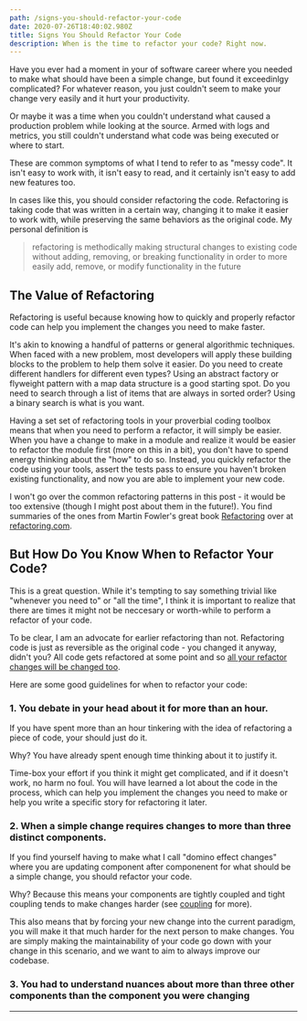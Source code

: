 ```yaml
---
path: /signs-you-should-refactor-your-code
date: 2020-07-26T18:40:02.980Z
title: Signs You Should Refactor Your Code
description: When is the time to refactor your code? Right now.
---
```

Have you ever had a moment in your of software career where you needed to make what should have been a simple change, but found it exceedinlgy complicated? For whatever reason, you just couldn't seem to make your change very easily and it hurt your productivity.

Or maybe it was a time when you couldn't understand what caused a production problem while looking at the source. Armed with logs and metrics, you still couldn't understand what code was being executed or where to start.

These are common symptoms of what I tend to refer to as "messy code". It isn't easy to work with, it isn't easy to read, and it certainly isn't easy to add new features too. 

In cases like this, you should consider refactoring the code. Refactoring is taking code that was written in a certain way, changing it to make it easier to work with, while preserving the same behaviors as the original code. My personal definition is

> refactoring is methodically making structural changes to existing code without adding, removing, or breaking functionality in order to more easily add, remove, or modify functionality in the future

## The Value of Refactoring

Refactoring is useful because knowing how to quickly and properly refactor code can help you implement the changes you need to make faster.  

It's akin to knowing a handful of patterns or general algorithmic techniques. When faced with a new problem, most developers will apply these building blocks to the problem to help them solve it easier. Do you need to create different handlers for different even types? Using an abstract factory or flyweight pattern with a map data structure is a good starting spot. Do you need to search through a list of items that are always in sorted order? Using a binary search is what is you want.

Having a set set of refactoring tools in your proverbial coding toolbox means that when you need to perform a refactor, it will simply be easier. When you have a change to make in a module and realize it would be easier to refactor the module first (more on this in a bit), you don't have to spend energy thinking about the "how" to do so. Instead, you quickly refactor the code using your tools, assert the tests pass to ensure you haven't broken existing functionality, and now you are able to implement your new code.

I won't go over the common refactoring patterns in this post - it would be too extensive (though I might post about them in the future!). You find summaries of the ones from Martin Fowler's great book [Refactoring](https://amzn.to/3jFSSqH) over at [refactoring.com](https://refactoring.com/catalog/).

## But How Do You Know When to Refactor Your Code?

This is a great question. While it's tempting to say something trivial like "whenever you need to" or "all the time", I think it is important to realize that there are times it might not be neccesary or worth-while to perform a refactor of your code. 

To be clear, I am an advocate for earlier refactoring than not. Refactoring code is just as reversible as the original code - you changed it anyway, didn't you? All code gets refactored at some point and so [all your refactor changes will be changed too](<>). 

Here are some good guidelines for when to refactor your code:

### 1. You debate in your head about it for more than an hour.

If you have spent more than an hour tinkering with the idea of refactoring a piece of code, your should just do it. 

Why? You have already spent enough time thinking about it to justify it. 

Time-box your effort if you think it might get complicated, and if it doesn't work, no harm no foul. You will have learned a lot about the code in the process, which can help you implement the changes you need to make or help you write a specific story for refactoring it later.

### 2. When a simple change requires changes to more than three distinct components.

If you find yourself having to make what I call "domino effect changes"  where you are updating component after componenent for what should be a simple change, you should refactor your code.

Why? Because this means your components are tightly coupled and tight coupling tends to make changes harder (see [coupling](https://en.wikipedia.org/wiki/Coupling_(computer_programming)) for more).

This also means that by forcing your new change into the current paradigm, you will make it that much harder for the next person to make changes. You are simply making the maintainability of your code go down with your change in this scenario, and we want to aim to always improve our codebase.

### 3. You had to understand nuances about more than three other components than the component you were changing


---

